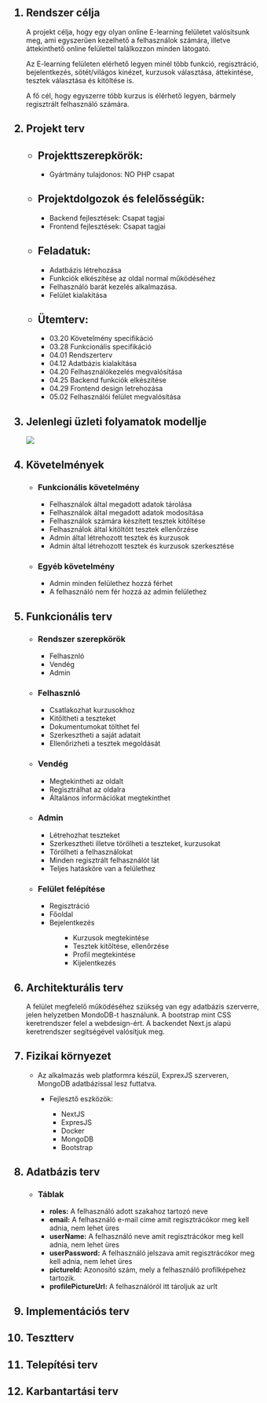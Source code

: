 
<ol>

## <li> Rendszer célja </li>

<p>A projekt célja, hogy egy olyan online E-learning felületet valósítsunk meg, ami egyszerűen kezelhető a felhasználok számára, illetve áttekinthető online felülettel találkozzon minden látogató. 
</p>

<p>Az E-learning felületen elérhető legyen minél több funkció, regisztráció, bejelentkezés, sötét/világos kinézet, kurzusok választása, áttekintése, tesztek választása és kitöltése is.   
</p>

<p>A fő cél, hogy egyszerre több kurzus is élérhető legyen, bármely regisztrált felhasználó számára. 
</P>

## <li> Projekt terv</li>
<ul>

## <li>Projekttszerepkörök:</li>
<ul>
<li>Gyártmány tulajdonos: NO PHP csapat</li>
</ul>

## <li>Projektdolgozok és felelősségük:</li>
<ul>
<li>Backend fejlesztések: Csapat tagjai</li>
<li>Frontend fejlesztések: Csapat tagjai</li>
</ul>

## <li>Feladatuk:</li>
<ul>
<li>Adatbázis létrehozása</li>
<li>Funkciók elkészítése az oldal normal működéséhez</li>
<li>Felhasználó barát kezelés alkalmazása.</li>
<li>Felület kialakítása</li>
</ul>

## <li>Ütemterv:</li>
<ul>
<li>03.20 Követelmény specifikáció</li>
<li>03.28 Funkcionális specifikáció</li>
<li>04.01 Rendszerterv</li>
<li>04.12 Adatbázis kialakítása</li>
<li>04.20 Felhasználókezelés megvalósítása</li>
<li>04.25 Backend funkciók elkészítése</li>
<li>04.29 Frontend design letrehozása</li>
<li>05.02 Felhasználói felület megvalósítása</li>
</ul>
</ul>

## <li> Jelenlegi üzleti folyamatok modellje</li>
  
  <img src="Folyamatmodell.">

## <li> Követelmények</li>
<ul>

### <li>Funkcionális követelmény</li>
<ul>
<li>Felhasználok által megadott adatok tárolása</li>
<li>Felhasználok által megadott adatok modosítása</li>
<li>Felhasználok számára készített tesztek kitőltése</li>
<li>Felhasználok által kitöltött tesztek ellenőrzése</li>
<li>Admin által létrehozott tesztek és kurzusok</li>
<li>Admin által létrehozott tesztek és kurzusok szerkesztése</li>
</ul>

### <li>Egyéb követelmény</li>
<ul>
<li>Admin minden felülethez hozzá férhet</li>
<li>A felhasználó nem fér hozzá az admin felülethez</li>
</ul>

</ul>

## <li> Funkcionális terv </li>
<ul>

### <li>Rendszer szerepkörök</li>
<ul>
<li>Felhasznló</li>
<li>Vendég</li>
<li>Admin</li>
</ul>

### <li>Felhasznló</li>
<ul>
<li>Csatlakozhat kurzusokhoz</li>
<li>Kitőltheti a teszteket</li>
<li>Dokumentumokat tölthet fel</li>
<li>Szerkesztheti a saját adatait</li>
<li>Ellenőrizheti a tesztek megoldását</li>
</ul>


### <li>Vendég</li>
<ul>
<li>Megtekintheti az oldalt</li>
<li>Regisztrálhat az oldalra</li>
<li>Általános információkat megtekinthet</li>
</ul>

### <li>Admin</li>
<ul>
<li>Létrehozhat teszteket</li>
<li>Szerkesztheti illetve törölheti a teszteket, kurzusokat</li>
<li>Törölheti a felhasználokat</li>
<li>Minden regisztrált felhasználót lát</li>
<li>Teljes hatásköre van a felülethez</li>
</ul>

### <li>Felület felépítése</li>
<ul>
<li>Regisztráció</li>
<li>Főoldal</li>
<li>Bejelentkezés</li>
<ul>
<ul>
<li>Kurzusok megtekintése</li>
<li>Tesztek kitőltése, ellenőrzése</li>
<li>Profil megtekintése</li>
<li>Kijelentkezés</li>
</ul>
</ul>
</ul>
</ul>

## <li> Architekturális terv </li>
<p>
A felület megfelelő működéséhez szükség van egy adatbázis szerverre, jelen helyzetben MondoDB-t használunk. A bootstrap mint CSS keretrendszer felel a webdesign-ért. A backendet Next.js alapú keretrendszer segítségével valósítjuk meg.
<p>

## <li> Fizikai környezet </li>
<ul> 
<li>
Az alkalmazás web platformra készül, ExprexJS szerveren, MongoDB adatbázissal lesz futtatva.
</li>
<ul>
<li>Fejlesztő eszközök:</li>
<ul>
<li>NextJS</li>
<li>ExpresJS</li>
<li>Docker</li>
<li>MongoDB</li>
<li>Bootstrap</li>
</ul>


</ul>
</ul>

## <li> Adatbázis terv </li>
<ul>

### <li>Táblak</li>
<ul>
<li><strong>roles:</strong> A felhasználó adott szakahoz tartozó neve</li>
<li><strong>email:</strong> A felhasználó e-mail címe amit regisztrácókor meg kell adnia, nem lehet üres</li>
<li><strong>userName:</strong> A felhasználó neve amit regisztrácókor meg kell adnia, nem lehet üres</li>
<li><strong>userPassword:</strong> A felhasználó jelszava amit regisztrácókor meg kell adnia, nem lehet üres</li>
<li><strong>pictureId:</strong> Azonosító szám, mely a felhasználó profilképehez tartozik.</li>
<li><strong>profilePictureUrl:</strong> A felhasználóról itt tároljuk az urlt</li>
</ul>
</ul>


## <li>Implementációs terv</li>
## <li>Tesztterv</li>
## <li>Telepítési terv</li>
## <li>Karbantartási terv</li>



</ol>

